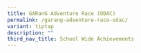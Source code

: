 ```yaml
---
title: GARanG Adventure Race (ODAC)
permalink: /garang-adventure-race-odac/
variant: tiptap
description: ""
third_nav_title: School Wide Achievements
---
```

